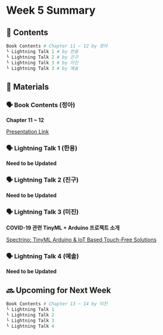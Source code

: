 # Week 5 Summary

## 💬 Contents

```python
Book Contents # Chapter 11 ~ 12 by 정아
└ Lightning Talk 1 # by 한용
└ Lightning Talk 2 # by 진구
└ Lightning Talk 3 # by 미진
└ Lightning Talk 3 # by 예솔
```

## 📝 Materials

### 🗣 Book Contents (정아)

**Chapter 11 ~ 12**

[Presentation Link]()

### 🗣 Lightning Talk 1 (한용)

**Need to be Updated**

### 🗣 Lightning Talk 2 (진구)

**Need to be Updated**

### 🗣 Lightning Talk 3 (미진)

**COVID-19 관련 TinyML + Arduino 프로젝트 소개**

[Spectrino: TinyML Arduino & IoT Based Touch-Free Solutions](https://create.arduino.cc/projecthub/dhruvsheth_/spectrino-tinyml-arduino-iot-based-touch-free-solutions-d8d363?ref=tag&ref_id=machine%20learning&offset=13)

### 🗣 Lightning Talk 4 (예솔)

**Need to be Updated**

## 🔜 Upcoming for Next Week

```python
Book Contents # Chapter 13 ~ 14 by 미진
└ Lightning Talk 1
└ Lightning Talk 2 
└ Lightning Talk 3 
└ Lightning Talk 4 
```